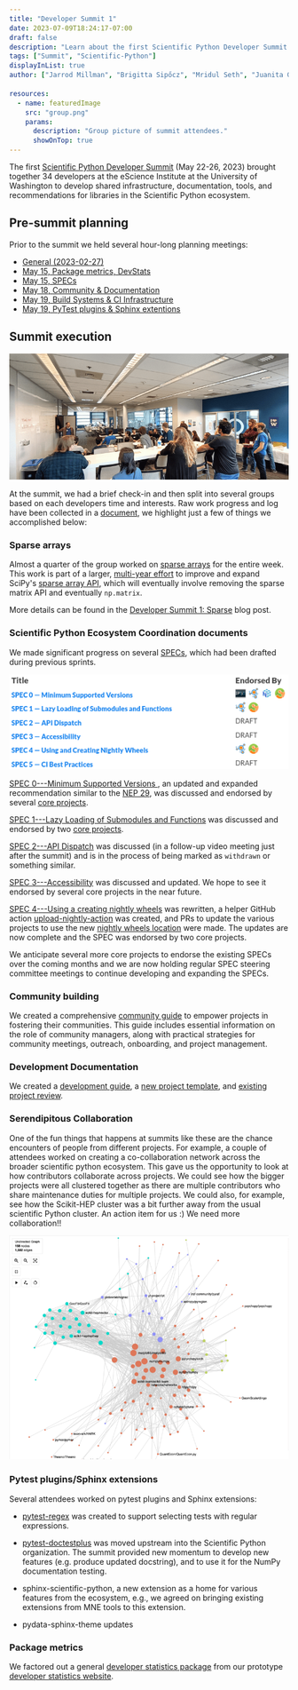 ```yaml
---
title: "Developer Summit 1"
date: 2023-07-09T18:24:17-07:00
draft: false
description: "Learn about the first Scientific Python Developer Summit."
tags: ["Summit", "Scientific-Python"]
displayInList: true
author: ["Jarrod Millman", "Brigitta Sipőcz", "Mridul Seth", "Juanita Gómez"]

resources:
  - name: featuredImage
    src: "group.png"
    params:
      description: "Group picture of summit attendees."
      showOnTop: true
---
```


The first [Scientific Python Developer Summit](https://scientific-python.org/summits/developer/2023/) (May 22-26, 2023) brought together 34 developers at the eScience Institute at the University of Washington to develop shared infrastructure, documentation, tools, and recommendations for libraries in the Scientific Python ecosystem.

## Pre-summit planning

Prior to the summit we held several hour-long planning meetings:

- [General (2023-02-27)](https://scientific-python.org/summits/developer/2023/general-planning/)
- [May 15, Package metrics, DevStats](https://hackmd.io/UNwG2BjJSxOUJ0M1iWI-nQ)
- [May 15, SPECs](https://hackmd.io/MmbP4VTATyG129_U56xdJQ)
- [May 18, Community & Documentation](https://hackmd.io/YL5DNtsaSsS-1ZU3Pxkrxg)
- [May 19, Build Systems & CI Infrastructure](https://hackmd.io/0M1Yh7KwTnaXSsU14BiyQw)
- [May 19, PyTest plugins & Sphinx extentions](https://hackmd.io/JL5slkxORA-q7VRN79v1sA)

## Summit execution

![Morning group check-in](checkin.png)

At the summit, we had a brief check-in and then split into several groups based on each developers time and interests. Raw work progress and log have been collected in a [document](https://hackmd.io/iEtdfbxfSbGwOAJTXmqyIQ?both), we highlight just a few of things we accomplished below:

### Sparse arrays

Almost a quarter of the group worked on [sparse arrays](https://scientific-python.org/summits/sparse/) for the entire week.
This work is part of a larger, [multi-year effort](https://scientific-python.org/grants/sparse_arrays/) to improve and expand SciPy's
[sparse array API](https://github.com/scipy/scipy/pull/14822), which will eventually
involve removing the sparse matrix API and eventually `np.matrix`.

More details can be found in the [Developer Summit 1: Sparse](https://blog.scientific-python.org/scientific-python/dev-summit-1-sparse/) blog post.

### Scientific Python Ecosystem Coordination documents

We made significant progress on several [SPECs](https://scientific-python.org/specs/), which had been drafted during previous sprints.

![Snapshot of the current SPECs and their endorsements](specs.png)

[SPEC 0---Minimum Supported Versions ](https://scientific-python.org/specs/spec-0000), an updated and expanded recommendation similar to
the [NEP 29](https://numpy.org/neps/nep-0029-deprecation_policy.html), was discussed and endorsed by several
[core projects](https://scientific-python.org/specs/core-projects/).

[SPEC 1---Lazy Loading of Submodules and Functions](https://scientific-python.org/specs/spec-0001/) was discussed and endorsed by
two [core projects](https://scientific-python.org/specs/core-projects/).

[SPEC 2---API Dispatch](https://scientific-python.org/specs/spec-0002/) was discussed (in a follow-up video meeting just after the summit)
and is in the process of being marked as `withdrawn` or something similar.

[SPEC 3---Accessibility](https://scientific-python.org/specs/spec-0003/) was discussed and updated. We hope to see it endorsed by
several core projects in the near future.

[SPEC 4---Using a creating nightly wheels](https://scientific-python.org/specs/spec-0004/) was rewritten, a helper GitHub action
[upload-nightly-action](https://github.com/scientific-python/upload-nightly-action) was created, and PRs to update the various
projects to use the new [nightly wheels location](https://anaconda.org/scientific-python-nightly-wheels/) were made. The updates
are now complete and the SPEC was endorsed by two core projects.

We anticipate several more core projects to endorse the existing SPECs over the coming months and we are now holding regular
SPEC steering committee meetings to continue developing and expanding the SPECs.

### Community building

We created a comprehensive [community guide](https://learn.scientific-python.org/community/) to empower projects in fostering their communities. This guide includes essential information on the role of community managers, along with practical strategies for community meetings, outreach, onboarding, and project management.

### Development Documentation

We created a [development guide](https://learn.scientific-python.org/development/),
a [new project template](https://github.com/scientific-python/cookie),
and [existing project review](https://learn.scientific-python.org/development/guides/repo-review/).

### Serendipitous Collaboration

One of the fun things that happens at summits like these are the chance encounters of people from different projects.
For example, a couple of attendees worked on creating a co-collaboration network across the broader scientific python ecosystem.
This gave us the opportunity to look at how contributors collaborate across projects.
We could see how the bigger projects were all clustered together as there are multiple contributors who share maintenance duties for multiple projects.
We could also, for example, see how the Scikit-HEP cluster was a bit further away from the usual scientific Python cluster.
An action item for us :) We need more collaboration!!

![Visualization of co-collaboration network](collab.png)

### Pytest plugins/Sphinx extensions

Several attendees worked on pytest plugins and Sphinx extensions:

- [pytest-regex](https://github.com/tylerjereddy/pytest-regex) was created to support selecting tests with regular expressions.

- [pytest-doctestplus](https://github.com/scientific-python/pytest-doctestplus) was moved upstream into the Scientific Python organization.
  The summit provided new momentum to develop new features (e.g. produce updated docstring), and to use it for the NumPy documentation testing.

- sphinx-scientific-python, a new extension as a home for various features from the ecosystem, e.g.,
  we agreed on bringing existing extensions from MNE tools to this extension.

- pydata-sphinx-theme updates

<!--

### SciPy release management progress

-->

<!--

### Lecture notes
-->

### Package metrics

We factored out a general [developer statistics package](https://github.com/scientific-python/devstats)
from our prototype [developer statistics website](https://devstats.scientific-python.org/).

<!--

## Post-summit implementation

We are still in the process of
-->
